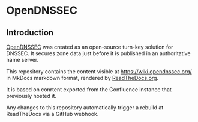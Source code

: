 # OpenDNSSEC

## Introduction

[OpenDNSSEC](http://www.opendnssec.org/) was created as an open-source turn-key solution for DNSSEC. It
secures zone data just before it is published in an authoritative name server.

This repository contains the content visible at https://wiki.opendnssec.org/ in MkDocs markdown format,
rendered by [ReadTheDocs.org](https://www.readthedocs.org/).

It is based on conrtent exported from the Confluence instance that previously hosted it.

Any changes to this repository automatically trigger a rebuild at ReadTheDocs via a GitHub webhook.
